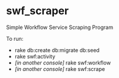 swf_scraper
===========

Simple Workflow Service Scraping Program

To run:

* rake db:create db:migrate db:seed
* rake swf:activity
* *[in another console]* rake swf:workflow
* *[in another console]* rake swf:scrape

